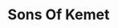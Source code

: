 ---
title: "Sons Of Kemet"
summary: "Sons of Kemet are a British jazz group formed by Shabaka Hutchings, Oren Marshall, Seb Rochford, and Tom Skinner. Theon Cross replaced Marshall on tuba after the first album, and Eddie Hick replaced Rochford on drums after the third."
image: "sons-of-kemet.jpg"
apple_music_artist_url: "https://music.apple.com/gb/artist/sons-of-kemet/670263163"
wikipedia_url: "https://en.wikipedia.org/wiki/Sons_of_Kemet"
---